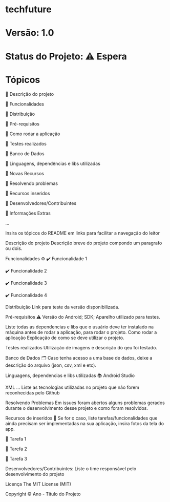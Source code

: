 # techfuture

# Versão: 1.0

# Status do Projeto: ⚠️ Espera 

# Tópicos
🔹 Descrição do projeto

🔹 Funcionalidades

🔹 Distribuição

🔹 Pré-requisitos

🔹 Como rodar a aplicação

🔹 Testes realizados

🔹 Banco de Dados

🔹 Linguagens, dependências e libs utilizadas

🔹 Novas Recursos

🔹 Resolvendo problemas

🔹 Recursos inseridos

🔹 Desenvolvedores/Contribuintes

🔹 Informações Extras

...

Insira os tópicos do README em links para facilitar a navegação do leitor

Descrição do projeto
Descrição breve do projeto compondo um paragrafo ou dois.

Funcionalidades ⚙️
✔️ Funcionalidade 1

✔️ Funcionalidade 2

✔️ Funcionalidade 3

✔️ Funcionalidade 4

Distribuição
Link para teste da versão disponibilizada.

Pré-requisitos ⚠️
Versão do Android; SDK; Aparelho utilizado para testes.

Liste todas as dependencias e libs que o usuário deve ter instalado na máquina antes de rodar a aplicação, para rodar o projeto.
Como rodar a aplicação
Explicação de como se deve utilizar o projeto.

Testes realizados
Utilização de imagens e descrição do qeu foi testado.

Banco de Dados 🗂️
Caso tenha acesso a uma base de dados, deixe a descrição do arquivo (json, csv, xml e etc).

Linguagens, dependencias e libs utilizadas 📚
Android Studio

XML ... Liste as tecnologias utilizadas no projeto que não forem reconhecidas pelo Github

Resolvendo Problemas
Em issues foram abertos alguns problemas gerados durante o desenvolvimento desse projeto e como foram resolvidos.

Recursos de inseridos 🧰
Se for o caso, liste tarefas/funcionalidades que ainda precisam ser implementadas na sua aplicação, insira fotos da tela do app.

📝 Tarefa 1

📝 Tarefa 2

📝 Tarefa 3

Desenvolvedores/Contribuintes:
Liste o time responsável pelo desenvolvimento do projeto

Licença
The MIT License (MIT)

Copyright ©️ Ano - Titulo do Projeto
